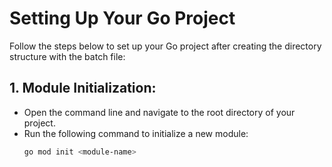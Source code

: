 # Setting Up Your Go Project

Follow the steps below to set up your Go project after creating the directory structure with the batch file:

## 1. Module Initialization:
- Open the command line and navigate to the root directory of your project.
- Run the following command to initialize a new module:
  ```bash
  go mod init <module-name>
